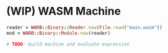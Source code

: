 # (WIP) WASM Machine

```ruby
reader = WARB::Binary::Reader.new(File.read("main.wasm"))
mod = WARB::Binary::Module.new(reader)

# TODO: build machine and evaluate expression
```
